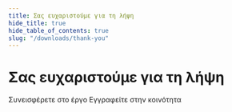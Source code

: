 ```yaml
---
title: Σας ευχαριστούμε για τη λήψη
hide_title: true
hide_table_of_contents: true
slug: "/downloads/thank-you"
---
```


<div className="text-center margin-top--xl">

# Σας ευχαριστούμε για τη λήψη

<div className="row margin-bottom--lg padding--sm flex-center">
<Link className="button button--outline button--warning button--lg margin--sm" href="/contributing">
  Συνεισφέρετε στο έργο
</Link>
<Link className="button button--outline button--info button--lg margin--sm" href="https://linwood.dev/matrix">
  Εγγραφείτε στην κοινότητα
</Link>

</div>

</div>
